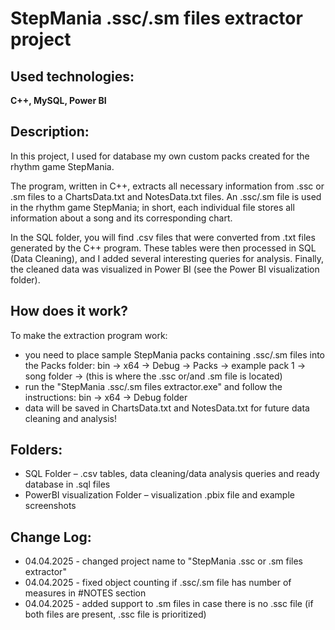 # StepMania .ssc/.sm files extractor project

## Used technologies:
**C++, MySQL, Power BI**

## Description:
In this project, I used for database my own custom packs created for the rhythm game StepMania.

The program, written in C++, extracts all necessary information from .ssc or .sm files to a ChartsData.txt and NotesData.txt files.
An .ssc/.sm file is used in the rhythm game StepMania; in short, each individual file stores all information about a song and its corresponding chart.

In the SQL folder, you will find .csv files that were converted from .txt files generated by the C++ program. These tables were then processed in SQL (Data Cleaning), and I added several interesting queries for analysis. Finally, the cleaned data was visualized in Power BI (see the Power BI visualization folder).

## How does it work?
To make the extraction program work:
- you need to place sample StepMania packs containing .ssc/.sm files into the Packs folder: bin -> x64 -> Debug -> Packs -> example pack 1 -> song folder -> (this is where the .ssc or/and .sm file is located)
- run the "StepMania .ssc/.sm files extractor.exe" and follow the instructions: bin -> x64 -> Debug folder
- data will be saved in ChartsData.txt and NotesData.txt for future data cleaning and analysis!

## Folders:
- SQL Folder – .csv tables, data cleaning/data analysis queries and ready database in .sql files
- PowerBI visualization Folder – visualization .pbix file and example screenshots

## Change Log:
- 04.04.2025 - changed project name to "StepMania .ssc or .sm files extractor"
- 04.04.2025 - fixed object counting if .ssc/.sm file has number of measures in #NOTES section
- 04.04.2025 - added support to .sm files in case there is no .ssc file (if both files are present, .ssc file is prioritized)
